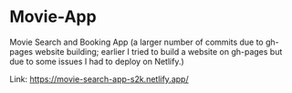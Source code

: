 # Movie-App
Movie Search and Booking App
 (a larger number of commits due to gh-pages website building; earlier I tried to build a website on gh-pages but due to some issues I had to deploy on Netlify.)


Link: https://movie-search-app-s2k.netlify.app/
